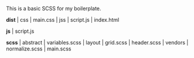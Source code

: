 This is a basic SCSS for my boilerplate.

**dist**
 | css
    | main.css
 | jss
    | script.js
 | index.html
 
**js**
 | script.js
 
**scss**
 | abstract
    | variables.scss
 | layout
    | grid.scss
    | header.scss
 | vendors
    | normalize.scss
 | main.scss
